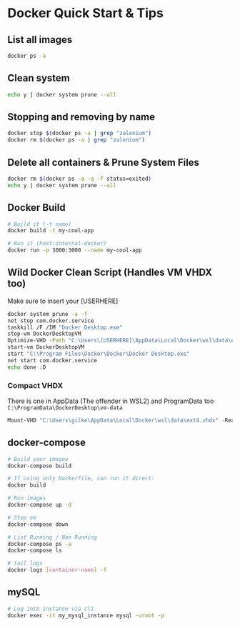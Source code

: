 # Docker Quick Start & Tips

## List all images

```bash
docker ps -a
```

## Clean system

```bash
echo y | docker system prune --all
```

## Stopping and removing by name
```bash
docker stop $(docker ps -a | grep "zalenium")
docker rm $(docker ps -a | grep "zalenium")
```

## Delete all containers & Prune System Files
```bash
docker rm $(docker ps -a -q -f status=exited)
echo y | docker system prune --all
```

## Docker Build
```bash
# Build it (-t name)
docker build -t my-cool-app

# Run it (host:internal-docker)
docker run -p 3000:3000 --name my-cool-app
```

## Wild Docker Clean Script (Handles VM VHDX too)

Make sure to insert your [USERHERE]

```bash
docker system prune -a -f
net stop com.docker.service
taskkill /F /IM "Docker Desktop.exe"
stop-vm DockerDesktopVM
Optimize-VHD -Path "C:\Users\[USERHERE]\AppData\Local\Docker\wsl\data\ext4.vhdx" -Mode Full
start-vm DockerDesktopVM
start "C:\Program Files\Docker\Docker\Docker Desktop.exe"
net start com.docker.service
echo done :D
```

### Compact VHDX

There is one in AppData (The offender in WSL2) and ProgramData too `C:\ProgramData\DockerDesktop\vm-data`

```powershell
Mount-VHD "C:\Users\gilke\AppData\Local\Docker\wsl\data\ext4.vhdx" -ReadOnly -Passthru | Optimize-VHD -Mode Quick -Passthru | Optimize-VHD -Mode Full -Passthru | Optimize-VHD -Mode Full -Passthru | Dismount-VHD -Passthru | Optimize-VHD -Mode Quick -Passthru | Optimize-VHD -Mode Full
```

## docker-compose

```bash
# Build your images
docker-compose build

# If using only Dockerfile, can run it direct:
docker build

# Run images
docker-compose up -d

# Stop em
docker-compose down

# List Running / Non Running
docker-compose ps -a
docker-compose ls

# tail logs
docker logs [container-name] -f
```

## mySQL

```bash
# Log into instance via cli
docker exec -it my_mysql_instance mysql -uroot -p
```
